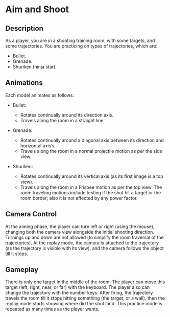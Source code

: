 # Aim and Shoot

## Description
As a player, you are in a shooting training room, with some targets, and some trajectories. You are practicing on types of trajectories, which are:
- Bullet.
- Grenade.
- Shuriken (ninja star).

## Animations
Each model animates as follows:
- Bullet:
    - Rotates continually around its direction axis.
    - Travels along the room in a straight line.
- Grenade:
    - Rotates continually around a diagonal axis between its direction and horizontal axis’s.
    - Travels along the room in a normal projectile motion as per the side view.
       
- Shuriken:
    - Rotates continually around its vertical axis (as its first image is a top view).
    - Travels along the room in a Frisbee motion as per the top view. The room traveling motions include testing if the shot hit a target or the room border; also it is not affected by any power factor.

## Camera Control
At the aiming phase, the player can turn left or right (using the mouse), changing both the camera view alongside the initial shooting direction. Turnings up and down are not allowed (to simplify the room traversal of the trajectories).
At the replay mode, the camera is attached to the trajectory (as the trajectory is visible with its view), and the camera follows the object till it stops.

## Gameplay
There is only one target in the middle of the room. The player can move this target (left, right, near, or far) with the keyboard.
The player also can change the trajectory with the number keys. After firing, the trajectory travels the room till it stops hitting something (the target, or a wall), 
then the replay mode starts showing where did the shot land. This practice mode is repeated as many times as the player wants.

